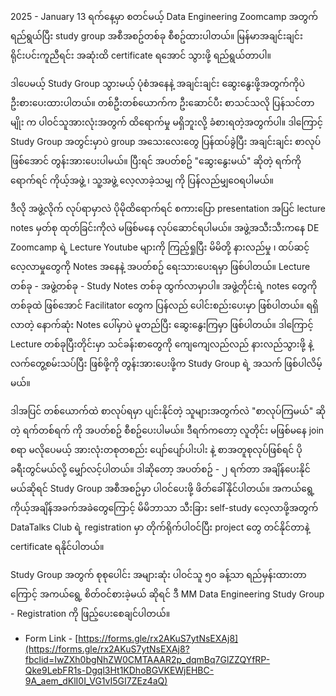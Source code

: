 2025 - January 13 ရက်နေ့မှာ စတင်မယ့် Data Engineering Zoomcamp အတွက်ရည်ရွယ်ပြီး study group အစီအစဥ်တစ်ခု စီစဥ်ထားပါတယ်။ မြန်မာအချင်းချင်း ရိုင်းပင်းကူညီရင်း အဆုံးထိ certificate ရအောင် သွားဖို့ ရည်ရွယ်တာပါ။

ဒါပေမယ့် Study Group သွားမယ့် ပုံစံအနေနဲ့ အချင်းချင်း ဆွေးနွေးဖို့အတွက်ကိုပဲ ဦးစားပေးထားပါတယ်။ တစ်ဦးတစ်ယောက်က ဦးဆောင်ပီး စာသင်သလို ပြန်သင်တာမျိုး က ပါဝင်သူအားလုံးအတွက် ထိရောက်မှု မရှိဘူးလို့ ခံစားရတဲ့အတွက်ပါ။ ဒါကြောင့် Study Group အတွင်းမှာပဲ group အသေးလေးတွေ ပြန်ထပ်ခွဲပြီး အချင်းချင်း စာလုပ်ဖြစ်အောင် တွန်းအားပေးပါမယ်။ ပြီးရင် အပတ်စဥ် "ဆွေးနွေးမယ်" ဆိုတဲ့ ရက်ကို ရောက်ရင် ကိုယ့်အဖွဲ့ ၊ သူ့အဖွဲ့ လေ့လာခဲ့သမျှ ကို ပြန်လည်မျှဝေရပါမယ်။ 

ဒီလို အဖွဲ့လိုက် လုပ်ရာမှာလဲ ပိုမိုထိရောက်ရင် စကားပြော presentation အပြင် lecture notes မှတ်စု ထုတ်ခြင်းကိုလဲ မဖြစ်မနေ လုပ်ဆောင်ရပါမယ်။ အဖွဲ့အသီးသီးကနေ DE Zoomcamp ရဲ့ Lecture Youtube များကို ကြည့်ရှုပြီး မိမိတို့ နားလည်မှု ၊ ထပ်ဆင့်လေ့လာမှုတွေကို Notes အနေနဲ့ အပတ်စဥ် ရေးသားပေးရမှာ ဖြစ်ပါတယ်။ Lecture တစ်ခု - အဖွဲ့တစ်ခု - Study Notes တစ်ခု ထွက်လာမှာပါ။ အဖွဲ့တိုင်းရဲ့ notes တွေကို တစ်ခုထဲ ဖြစ်အောင် Facilitator တွေက ပြန်လည် ပေါင်းစည်းပေးမှာ ဖြစ်ပါတယ်။ ရရှိလာတဲ့ နောက်ဆုံး Notes ပေါ်မှာပဲ မူတည်ပြီး ဆွေးနွေးကြမှာ ဖြစ်ပါတယ်။ ဒါကြောင့် Lecture တစ်ခုပြီးတိုင်းမှာ သင်ခန်းစာတွေကို ကျေကျေလည်လည် နားလည်သွားဖို့ နဲ့ လက်တွေ့စမ်းသပ်ပြီး ဖြစ်ဖို့ကို တွန်းအားပေးဖို့က Study Group ရဲ့ အသက် ဖြစ်ပါလိမ့်မယ်။ 

ဒါအပြင် တစ်ယောက်ထဲ စာလုပ်ရမှာ ပျင်းနိုင်တဲ့ သူများအတွက်လဲ "စာလုပ်ကြမယ်" ဆိုတဲ့ ရက်တစ်ရက် ကို အပတ်စဥ် စီစဥ်ပေးပါမယ်။ ဒီရက်ကတော့ လူတိုင်း မဖြစ်မနေ join စရာ မလိုပေမယ့် အားလုံးတစုတစည်း ပျော်ပျော်ပါးပါး နဲ့ စာအတူစုလုပ်ဖြစ်ရင် ပိုခရီးတွင်မယ်လို့ မျှော်လင့်ပါတယ်။ ဒါဆိုတော့ အပတ်စဥ် - ၂ ရက်တာ အချိန်ပေးနိုင်မယ်ဆိုရင် Study Group အစီအစဥ်မှာ ပါဝင်ပေးဖို့ ဖိတ်ခေါ်နိုင်ပါတယ်။ အကယ်ရွေ့ ကိုယ့်အချိန်အခက်အခဲတွေကြောင့် မိမိဘာသာ သီးခြား self-study လေ့လာဖို့အတွက် DataTalks Club ရဲ့ registration မှာ တိုက်ရိုက်ပါဝင်ပြီး project တွေ တင်နိုင်တာနဲ့ certificate ရနိုင်ပါတယ်။ 

Study Group အတွက် စုစုပေါင်း အများဆုံး ပါဝင်သူ ၅၀ ခန့်သာ ရည်မှန်းထားတာကြောင့် အကယ်ရွေ့ စိတ်ဝင်စားခဲ့မယ် ဆိုရင် ဒီ MM Data Engineering Study Group - Registration ကို ဖြည့်ပေးစေချင်ပါတယ်။ 
- Form Link - [https://forms.gle/rx2AKuS7ytNsEXAj8](https://forms.gle/rx2AKuS7ytNsEXAj8?fbclid=IwZXh0bgNhZW0CMTAAAR2p_dqmBq7GlZZQYfRP-Qke9LebFR1s-Dgql3Ht1KDhoBGVKEWjEHBC-9A_aem_dKlI0I_VG1vI5GI7ZEz4aQ)⁩